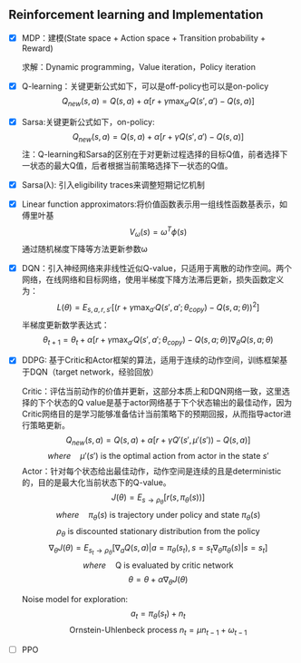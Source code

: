 ## Reinforcement learning and Implementation

- [x] MDP：建模(State space + Action space + Transition probability + Reward)

  求解：Dynamic programming，Value iteration，Policy iteration

- [x] Q-learning：关键更新公式如下，可以是off-policy也可以是on-policy
  $$Q_{new}(s,a) = Q(s,a)+\alpha[r + \gamma \max_{a'}Q(s',a')-Q(s,a)]$$

- [x] Sarsa:关键更新公式如下，on-policy:
  $$Q_{new}(s,a) = Q(s,a)+\alpha [r + \gamma Q(s',a')-Q(s,a)]$$
  注：Q-learning和Sarsa的区别在于对更新过程选择的目标Q值，前者选择下一状态的最大Q值，后者根据当前策略选择下一状态的Q值。

- [x] Sarsa(λ): 引入eligibility traces来调整短期记忆机制

- [x] Linear function approximators:将价值函数表示用一组线性函数基表示，如傅里叶基
  $$V_\omega(s) = \omega^T \phi(s)$$
  通过随机梯度下降等方法更新参数ω

- [x] DQN：引入神经网络来非线性近似Q-value，只适用于离散的动作空间。两个网络，在线网络和目标网络，使用半梯度下降方法滞后更新，损失函数定义为：
  $$L(\theta) = E_{s,a,r,s'}[(r+\gamma \max_{a'} Q(s',a';\theta_{copy})-Q(s,a;\theta))^2]$$
  半梯度更新数学表达式：
  $$\theta_{t+1} = \theta_t + \alpha[r+\gamma \max_{a'}Q(s',a';\theta_{copy}) - Q(s,a;\theta)]\nabla_{\theta}Q(s,a;\theta)$$

- [x] DDPG: 基于Critic和Actor框架的算法，适用于连续的动作空间，训练框架基于DQN（target network，经验回放）

  Critic：评估当前动作的价值并更新，这部分本质上和DQN网络一致，这里选择的下个状态的Q value是基于actor网络基于下个状态输出的最佳动作，因为Critic网络目的是学习能够准备估计当前策略下的预期回报，从而指导actor进行策略更新。
  $$Q_{new}(s,a) = Q(s,a) + \alpha [r + \gamma Q'(s',\mu'(s')) - Q(s,a)]$$
  $$where \quad \mu'(s')\text{ is the optimal action from actor in the state } s'$$
  Actor：针对每个状态给出最佳动作，动作空间是连续的且是deterministic的，目的是最大化当前状态下的Q-value。
  $$J(\theta) = E_{s\to \rho_{\theta}}[r(s,\pi_{\theta}(s))]$$
  $$where \quad \pi_{\theta}(s) \text{ is trajectory under policy and state } \pi_{\theta}(s)$$
  $$\rho_\theta \text{ is discounted stationary distribution from the policy}$$
  $$\nabla_\theta J(\theta)=E_{s_t\to \rho_\theta}[\nabla_aQ(s,a)|{a=\pi_\theta(s_t),s=s_t}\nabla_\theta \pi_\theta(s)|{s=s_t}]$$
  $$where \quad \text{Q is evaluated by critic network}$$
  $$\theta = \theta + \alpha \nabla_\theta J(\theta)$$
  
  Noise model for exploration:
  $$a_t = \pi_\theta(s_t) + n_t $$
  $$\text{Ornstein-Uhlenbeck process }n_t = \mu n_{t-1} + \omega_{t-1}$$
  

- [ ] PPO

